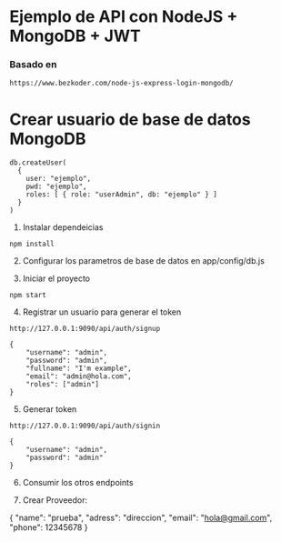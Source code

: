 # Ejemplo de API con NodeJS + MongoDB + JWT

### Basado en

```
https://www.bezkoder.com/node-js-express-login-mongodb/
```

# Crear usuario de base de datos MongoDB

```
db.createUser(
  {
    user: "ejemplo",
    pwd: "ejemplo",
    roles: [ { role: "userAdmin", db: "ejemplo" } ]
  }
)
```

1. Instalar dependeicias

```
npm install
```

2. Configurar los parametros de base de datos en app/config/db.js

3. Iniciar el proyecto

```
npm start
```

4. Registrar un usuario para generar el token

```
http://127.0.0.1:9090/api/auth/signup

{
    "username": "admin",
    "password": "admin",
    "fullname": "I'm example",
    "email": "admin@hola.com",
    "roles": ["admin"]
}
```

5. Generar token

```
http://127.0.0.1:9090/api/auth/signin

{
    "username": "admin",
    "password": "admin"
}
```

6. Consumir los otros endpoints

7. Crear Proveedor: 

{
    "name": "prueba",
    "adress": "direccion",
    "email": "hola@gmail.com",
    "phone": 12345678
}
```